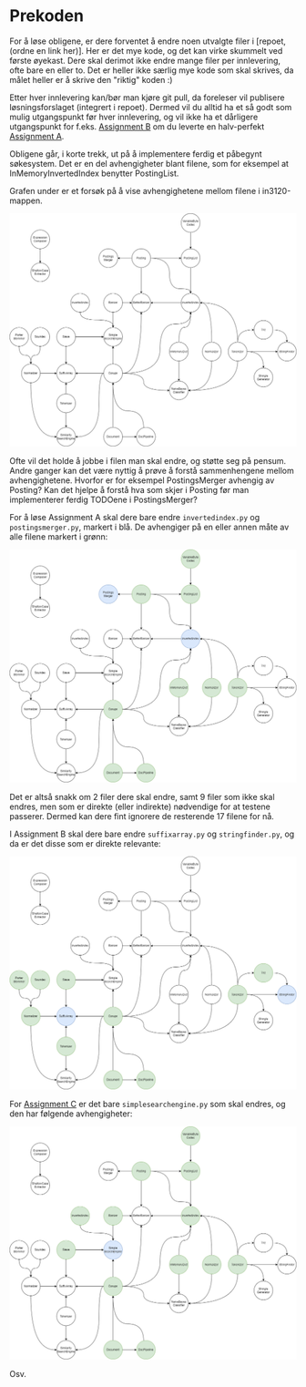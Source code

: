 # Prekoden

For å løse obligene, er dere forventet å endre noen utvalgte filer i [repoet, (ordne en link her)]. Her er det mye kode, og det kan virke skummelt ved første øyekast. Dere skal derimot ikke endre mange filer per innlevering, ofte bare en eller to. Det er heller ikke særlig mye kode som skal skrives, da målet heller er å skrive den "riktig" koden :)

Etter hver innlevering kan/bør man kjøre git pull, da foreleser vil publisere løsningsforslaget (integrert i repoet). Dermed vil du alltid ha et så godt som mulig utgangspunkt før hver innlevering, og vil ikke ha et dårligere utgangspunkt for f.eks. [Assignment B](https://github.com/aohrn/in3120-2023/blob/main/assignment-b.md) om du leverte en halv-perfekt [Assignment A](https://github.com/aohrn/in3120-2023/blob/main/assignment-a.md).

Obligene går, i korte trekk, ut på å implementere ferdig et påbegynt søkesystem. Det er en del avhengigheter blant filene, som for eksempel at InMemoryInvertedIndex benytter PostingList.

Grafen under er et forsøk på å vise avhengighetene mellom filene i in3120-mappen.

![avhengighetene](./images/avhengigheter.png)

Ofte vil det holde å jobbe i filen man skal endre, og støtte seg på pensum. Andre ganger kan det være nyttig å prøve å forstå sammenhengene mellom avhengighetene. Hvorfor er for eksempel PostingsMerger avhengig av Posting? Kan det hjelpe å forstå hva som skjer i Posting før man implementerer ferdig TODOene i PostingsMerger?

For å løse Assignment A skal dere bare endre `invertedindex.py` og `postingsmerger.py`, markert i blå. De avhengiger på en eller annen måte av alle filene markert i grønn:

![avhengighetene for oblig 1](./images/oblig1.png)

Det er altså snakk om 2 filer dere skal endre, samt 9 filer som ikke skal endres, men som er direkte (eller indirekte) nødvendige for at testene passerer. Dermed kan dere fint ignorere de resterende 17 filene for nå.

I Assignment B skal dere bare endre `suffixarray.py` og `stringfinder.py`, og da er det disse som er direkte relevante:

![avhengighetene for oblig 2](./images/oblig2.png)

For [Assignment C](https://github.com/aohrn/in3120-2023/blob/main/assignment-c.md) er det bare `simplesearchengine.py` som skal endres, og den har følgende avhengigheter:

![avhengighetene for oblig 3](./images/oblig3.png)

Osv.
